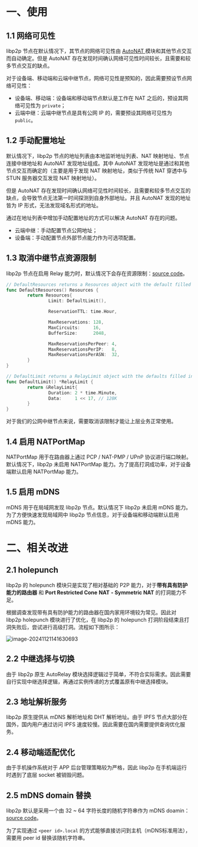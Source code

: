 # 一、使用

## 1.1 网络可见性

libp2p 节点在默认情况下，其节点的网络可见性由 [AutoNAT ](https://docs.libp2p.io/concepts/nat/autonat/)模块和其他节点交互而自动确定。但是 AutoNAT 存在发现时间确认网络可见性时间较长，且需要和较多节点交互的缺点。

对于设备端、移动端和云端中继节点，网络可见性是预知的，因此需要预设节点网络可见性：

- 设备端、移动端：设备端和移动端节点默认是工作在 NAT 之后的，预设其网络可见性为 `private`；
- 云端中继：云端中继节点是具有公网 IP 的，需要预设其网络可见性为 `public`。

## 1.2 手动配置地址

默认情况下，libp2p 节点的地址列表由本地监听地址列表、NAT 映射地址、节点连接中继地址和 AutoNAT 发现地址组成。其中 AutoNAT 发现地址是通过和其他节点交互而确定的（主要是用于发现 NAT 映射地址，类似于传统 NAT 穿透中与 STUN 服务器交互发现 NAT 映射地址）。

但是 AutoNAT 存在发现时间确认网络可见性时间较长，且需要和较多节点交互的缺点，会导致节点无法第一时间探测到自身外部地址。并且 AutoNAT 发现的地址皆为 IP 形式，无法发现域名形式的地址。

 通过在地址列表中增加手动配置地址的方式可以解决 AutoNAT 存在的问题。

- 云端中继：手动配置节点公网地址；
- 设备端：手动配置节点外部节点能力作为可选项配置。

## 1.3 取消中继节点资源限制

libp2p 节点在启用 Relay 能力时，默认情况下会存在资源限制：[source code](https://github.com/libp2p/go-libp2p/blob/76b266558bb77d71106788f68931ce1ad0adf38a/p2p/protocol/circuitv2/relay/resources.go#L44)。

```Go
// DefaultResources returns a Resources object with the default filled in.
func DefaultResources() Resources {
        return Resources{
                Limit: DefaultLimit(),

                ReservationTTL: time.Hour,

                MaxReservations: 128,
                MaxCircuits:     16,
                BufferSize:      2048,

                MaxReservationsPerPeer: 4,
                MaxReservationsPerIP:   8,
                MaxReservationsPerASN:  32,
        }
}

// DefaultLimit returns a RelayLimit object with the defaults filled in.
func DefaultLimit() *RelayLimit {
        return &RelayLimit{
                Duration: 2 * time.Minute,
                Data:     1 << 17, // 128K
        }
}
```

对于我们的公网中继节点来说，需要取消该限制才能让上层业务正常使用。

## 1.4 启用 NATPortMap

NATPortMap 用于在路由器上通过 PCP / NAT-PMP / UPnP 协议进行端口映射。默认情况下，libp2p 未启用 NATPortMap 能力。为了提高打洞成功率，对于设备端默认启用 NATPortMap 能力。

## 1.5 启用 mDNS

mDNS 用于在局域网发现 libp2p 节点。默认情况下 libp2p 未启用 mDNS 能力。为了方便快速发现局域网中 libp2p 节点信息，对于设备端和移动端默认启用 mDNS 能力。

# 二、相关改进

## 2.1 holepunch

libp2p 的 holepunch 模块只是实现了相对基础的 P2P 能力，对于**带有具有防护能力的路由器** 和 **Port Restricted Cone** **NAT** **- Symmetric NAT** 的打洞能力不足。

根据调查发现带有具有防护能力的路由器在国内家用环境较为常见。因此对 libp2p holepunch 模块进行了优化，在 libp2p 的 holepunch 打洞阶段结束且打洞失败后，尝试进行高级打洞。流程如下图所示：

![image-20241121141630693](https://pic.try-hard.cn/blog/2024/11/21/20241121-141632.png)

## 2.2 中继选择与切换

由于 libp2p 原生 AutoRelay 模块选择逻辑过于简单，不符合实际需求。因此需要自行实现中继选择逻辑，再通过实例传递的方式覆盖原有中继选择模块。

## 2.3 地址解析服务

libp2p 原生提供从 mDNS 解析地址和 DHT 解析地址。由于 IPFS 节点大部分在国外，国内用户通过访问 IPFS 速度较慢。因此需要在国内需要提供查询优化服务。

## 2.4 移动端适配优化

由于手机操作系统对于 APP 后台管理策略较为严格，因此 libp2p 在手机端运行时遇到了底层 socket 被销毁问题。

## 2.5 mDNS domain 替换

libp2p 默认是采用一个由 32 ~ 64 字符长度的随机字符串作为 mDNS doamin：[source code](https://github.com/libp2p/go-libp2p/blob/76b266558bb77d71106788f68931ce1ad0adf38a/p2p/discovery/mdns/mdns.go#L60)。

为了实现通过 `<peer id>.local` 的方式能够直接访问到主机（mDNS标准用法），需要用 peer id 替换该随机字符串。